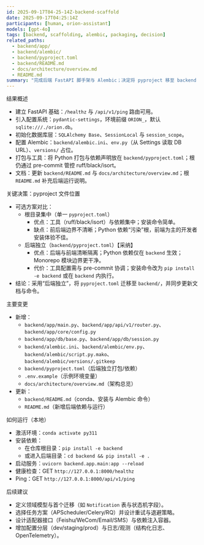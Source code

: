 ```yaml
---
id: 2025-09-17T04-25-14Z-backend-scaffold
date: 2025-09-17T04:25:14Z
participants: [human, orion-assistant]
models: [gpt-4o]
tags: [backend, scaffolding, alembic, packaging, decision]
related_paths:
  - backend/app/
  - backend/alembic/
  - backend/pyproject.toml
  - backend/README.md
  - docs/architecture/overview.md
  - README.md
summary: "完成后端 FastAPI 脚手架与 Alembic；决定将 pyproject 移至 backend 目录并更新文档。"
---
```


结果概述
- 建立 FastAPI 基础：`/healthz` 与 `/api/v1/ping` 路由可用。
- 引入配置系统：`pydantic-settings`，环境前缀 `ORION_`，默认 `sqlite:///./orion.db`。
- 初始化数据库层：`SQLAlchemy Base`、`SessionLocal` 与 `session_scope`。
- 配置 Alembic：`backend/alembic.ini`、`env.py`（从 Settings 读取 DB URL）、`versions/` 占位。
- 打包与工具：将 Python 打包与依赖声明放在 `backend/pyproject.toml`；根仍通过 pre-commit 管控 ruff/black/isort。
- 文档：更新 `backend/README.md` 与 `docs/architecture/overview.md`；根 `README.md` 补充后端运行说明。

关键决策：pyproject 文件位置
- 可选方案对比：
  - 根目录集中（单一 `pyproject.toml`）
    - 优点：工具（ruff/black/isort）与依赖集中；安装命令简单。
    - 缺点：前后端边界不清晰；Python 依赖“污染”根，前端为主的开发者安装体验不佳。
  - 后端独立（`backend/pyproject.toml`）【采纳】
    - 优点：后端与前端清晰隔离；Python 依赖仅在 `backend` 生效；Monorepo 模块边界更干净。
    - 代价：工具配置需与 pre-commit 协调；安装命令改为 `pip install -e backend` 或在 `backend` 内执行。
- 结论：采用“后端独立”，将 `pyproject.toml` 迁移至 `backend/`，并同步更新文档与命令。

主要变更
- 新增：
  - `backend/app/main.py`、`backend/app/api/v1/router.py`、`backend/app/core/config.py`
  - `backend/app/db/base.py`、`backend/app/db/session.py`
  - `backend/alembic.ini`、`backend/alembic/env.py`、`backend/alembic/script.py.mako`、`backend/alembic/versions/.gitkeep`
  - `backend/pyproject.toml`（后端独立打包/依赖）
  - `.env.example`（示例环境变量）
  - `docs/architecture/overview.md`（架构总览）
- 更新：
  - `backend/README.md`（conda、安装与 Alembic 命令）
  - `README.md`（新增后端依赖与运行）

如何运行（本地）
- 激活环境：`conda activate py311`
- 安装依赖：
  - 在仓库根目录：`pip install -e backend`
  - 或进入后端目录：`cd backend && pip install -e .`
- 启动服务：`uvicorn backend.app.main:app --reload`
- 健康检查：GET `http://127.0.0.1:8000/healthz`
- Ping：GET `http://127.0.0.1:8000/api/v1/ping`

后续建议
- 定义领域模型与首个迁移（如 `Notification` 表与状态机字段）。
- 选择任务方案（APScheduler/Celery/RQ）并设计重试与退避策略。
- 设计适配器接口（Feishu/WeCom/Email/SMS）与依赖注入容器。
- 增加配置分层（dev/staging/prod）与日志/观测（结构化日志、OpenTelemetry）。
